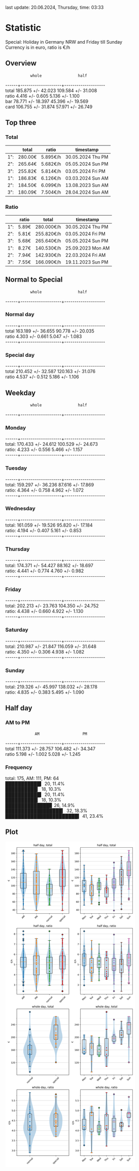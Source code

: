 last update: 20.06.2024, Thursday, time: 03:33
# Statistic  
Special: Holiday in Germany NRW and Friday till Sunday  
Currency is in euro, ratio is €/h  
## Overview  
               whole                half  
------+--------------------+--------------------  
total   185.875 +/- 42.023   109.584 +/- 31.008  
ratio     4.416 +/-  0.605     5.136 +/-  1.100  
bar      78.771 +/- 18.397    45.396 +/- 19.569  
card    106.755 +/- 31.874    57.971 +/- 26.749  
  
  
## Top three  
### Total  
&nbsp;|total|ratio|timestamp
---|---|---|---
1":|280.00€|5.895€/h|30.05.2024 Thu PM
2":|265.64€|5.682€/h|05.05.2024 Sun PM
3":|255.82€|5.814€/h|03.05.2024 Fri PM
1":|186.83€|6.126€/h|03.03.2024 Sun AM
2":|184.50€|6.099€/h|13.08.2023 Sun AM
3":|180.09€|7.504€/h|28.04.2024 Sun AM
  
### Ratio  
&nbsp;|ratio|total|timestamp
---|---|---|---
1":|  5.89€|280.000€/h|30.05.2024 Thu PM
2":|  5.81€|255.820€/h|03.05.2024 Fri PM
3":|  5.68€|265.640€/h|05.05.2024 Sun PM
1":|  8.27€|140.530€/h|25.09.2023 Mon AM
2":|  7.94€|142.930€/h|22.03.2024 Fri AM
3":|  7.55€|166.090€/h|19.11.2023 Sun PM
  
  
## Normal to Special  
               whole                half  
------+--------------------+--------------------  
### Normal day  
------+--------------------+--------------------  
total   163.189 +/- 36.655    90.778 +/- 20.035  
ratio     4.303 +/-  0.661     5.047 +/-  1.083  
------+--------------------+--------------------  
### Special day  
------+--------------------+--------------------  
total   210.452 +/- 32.587   120.163 +/- 31.076  
ratio     4.537 +/-  0.512     5.186 +/-  1.106  
  
  
## Weekday  
               whole                half  
------+--------------------+--------------------  
### Monday  
------+--------------------+--------------------  
total:  170.433 +/- 24.612   100.529 +/- 24.673  
ratio:    4.233 +/-  0.556     5.466 +/-  1.157  
------+--------------------+--------------------  
### Tuesday  
------+--------------------+--------------------  
total:  159.297 +/- 36.236    87.616 +/- 17.869  
ratio:    4.364 +/-  0.758     4.962 +/-  1.072  
------+--------------------+--------------------  
### Wednesday  
------+--------------------+--------------------  
total:  161.059 +/- 19.526    95.820 +/- 17.184  
ratio:    4.194 +/-  0.407     5.161 +/-  0.853  
------+--------------------+--------------------  
### Thursday  
------+--------------------+--------------------  
total:  174.371 +/- 54.427    88.162 +/- 18.697  
ratio:    4.441 +/-  0.774     4.760 +/-  0.982  
------+--------------------+--------------------  
### Friday  
------+--------------------+--------------------  
total:  202.213 +/- 23.763   104.350 +/- 24.752  
ratio:    4.438 +/-  0.660     4.922 +/-  1.130  
------+--------------------+--------------------  
### Saturday  
------+--------------------+--------------------  
total:  210.987 +/- 21.847   116.059 +/- 31.648  
ratio:    4.350 +/-  0.306     4.938 +/-  1.082  
------+--------------------+--------------------  
### Sunday  
------+--------------------+--------------------  
total:  219.326 +/- 45.997   138.032 +/- 28.178  
ratio:    4.835 +/-  0.383     5.495 +/-  1.090  
  
  
## Half day  
### AM to PM  
                 AM                   PM  
------+--------------------+--------------------  
total   111.373 +/- 28.757   106.482 +/- 34.347  
ratio     5.198 +/-  1.002     5.028 +/-  1.245  
  
### Frequency  
total: 175, AM: 111, PM: 64  
███████████▍ 20, 11.4%  
██████████▎ 18, 10.3%  
███████████▍ 20, 11.4%  
██████████▎ 18, 10.3%  
██████████████▊ 26, 14.9%  
██████████████████▎ 32, 18.3%  
███████████████████████▍ 41, 23.4%  
  
  
## Plot  
![Image](harvest.png)